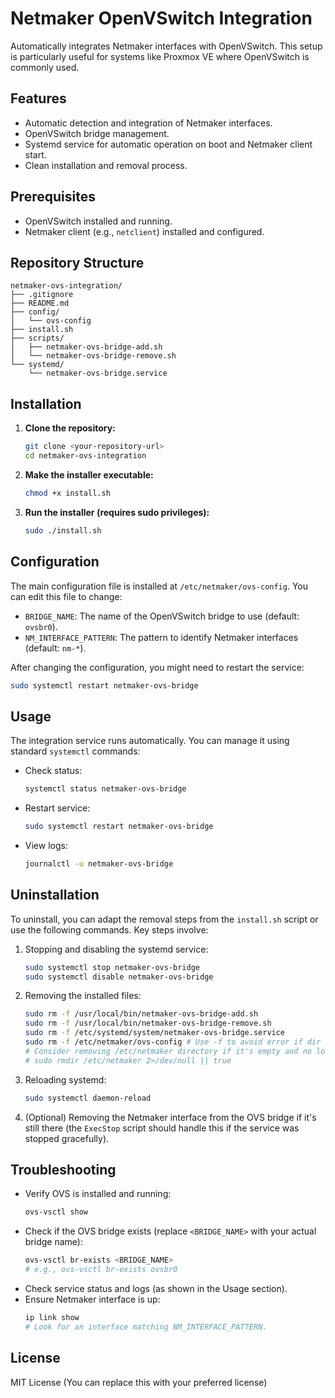 # Netmaker OpenVSwitch Integration

Automatically integrates Netmaker interfaces with OpenVSwitch. This setup is particularly useful for systems like Proxmox VE where OpenVSwitch is commonly used.

## Features
- Automatic detection and integration of Netmaker interfaces.
- OpenVSwitch bridge management.
- Systemd service for automatic operation on boot and Netmaker client start.
- Clean installation and removal process.

## Prerequisites
- OpenVSwitch installed and running.
- Netmaker client (e.g., `netclient`) installed and configured.

## Repository Structure

```
netmaker-ovs-integration/
├── .gitignore
├── README.md
├── config/
│   └── ovs-config
├── install.sh
├── scripts/
│   ├── netmaker-ovs-bridge-add.sh
│   └── netmaker-ovs-bridge-remove.sh
└── systemd/
    └── netmaker-ovs-bridge.service
```

## Installation

1.  **Clone the repository:**
    ```bash
    git clone <your-repository-url>
    cd netmaker-ovs-integration
    ```

2.  **Make the installer executable:**
    ```bash
    chmod +x install.sh
    ```

3.  **Run the installer (requires sudo privileges):**
    ```bash
    sudo ./install.sh
    ```

## Configuration
The main configuration file is installed at `/etc/netmaker/ovs-config`. You can edit this file to change:
-   `BRIDGE_NAME`: The name of the OpenVSwitch bridge to use (default: `ovsbr0`).
-   `NM_INTERFACE_PATTERN`: The pattern to identify Netmaker interfaces (default: `nm-*`).

After changing the configuration, you might need to restart the service:
```bash
sudo systemctl restart netmaker-ovs-bridge
```

## Usage
The integration service runs automatically. You can manage it using standard `systemctl` commands:

* Check status:
    ```bash
    systemctl status netmaker-ovs-bridge
    ```

* Restart service:
    ```bash
    sudo systemctl restart netmaker-ovs-bridge
    ```

* View logs:
    ```bash
    journalctl -u netmaker-ovs-bridge
    ```

## Uninstallation
To uninstall, you can adapt the removal steps from the `install.sh` script or use the following commands. Key steps involve:

1.  Stopping and disabling the systemd service:
    ```bash
    sudo systemctl stop netmaker-ovs-bridge
    sudo systemctl disable netmaker-ovs-bridge
    ```
2.  Removing the installed files:
    ```bash
    sudo rm -f /usr/local/bin/netmaker-ovs-bridge-add.sh
    sudo rm -f /usr/local/bin/netmaker-ovs-bridge-remove.sh
    sudo rm -f /etc/systemd/system/netmaker-ovs-bridge.service
    sudo rm -f /etc/netmaker/ovs-config # Use -f to avoid error if dir doesn't exist
    # Consider removing /etc/netmaker directory if it's empty and no longer needed
    # sudo rmdir /etc/netmaker 2>/dev/null || true
    ```
3.  Reloading systemd:
    ```bash
    sudo systemctl daemon-reload
    ```
4.  (Optional) Removing the Netmaker interface from the OVS bridge if it's still there (the `ExecStop` script should handle this if the service was stopped gracefully).

## Troubleshooting
* Verify OVS is installed and running:
    ```bash
    ovs-vsctl show
    ```
* Check if the OVS bridge exists (replace `<BRIDGE_NAME>` with your actual bridge name):
    ```bash
    ovs-vsctl br-exists <BRIDGE_NAME>
    # e.g., ovs-vsctl br-exists ovsbr0
    ```
* Check service status and logs (as shown in the Usage section).
* Ensure Netmaker interface is up:
    ```bash
    ip link show
    # Look for an interface matching NM_INTERFACE_PATTERN.
    ```

## License
MIT License (You can replace this with your preferred license)
